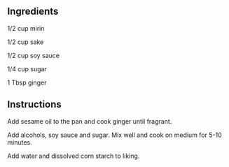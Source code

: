 ## Ingredients

1/2 cup mirin

1/2 cup sake

1/2 cup soy sauce

1/4 cup sugar

1 Tbsp ginger

## Instructions

Add sesame oil to the pan and cook ginger until fragrant.

Add alcohols, soy sauce and sugar. Mix well and cook on medium for 5-10 minutes.

Add water and dissolved corn starch to liking.
